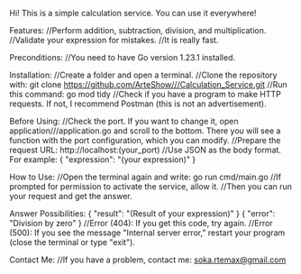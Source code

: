 Hi! This is a simple calculation service. You can use it everywhere!

Features:
    //Perform addition, subtraction, division, and multiplication.
    //Validate your expression for mistakes.
    //It is really fast.

Preconditions:
    //You need to have Go version 1.23.1 installed.

Installation:
    //Create a folder and open a terminal.
    //Clone the repository with: git clone https://github.com/ArteShow///Calculation_Service.git
    //Run this command: go mod tidy
    //Check if you have a program to make HTTP requests. If not, I recommend Postman (this is not an advertisement).

Before Using:
    //Check the port. If you want to change it, open application///application.go and scroll to the bottom. There you will see a function with the port configuration, which you can modify.
    //Prepare the request URL: http://localhost:(your_port)
    //Use JSON as the body format. For example:
    {
        "expression": "(your expression)"
    }

How to Use:
    //Open the terminal again and write: go run cmd/main.go
    //If prompted for permission to activate the service, allow it.
    //Then you can run your request and get the answer.

Answer Possibilities:
    {
        "result": "(Result of your expression)"
    }
    {
        "error": "Division by zero"
    }
    //Error (404): If you get this code, try again.
    //Error (500): If you see the message "Internal server error," restart your program (close the terminal or type "exit").

Contact Me:
    //If you have a problem, contact me: soka.rtemax@gmail.com